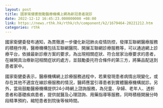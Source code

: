 ```yaml
---
layout: post
title: 國家衛健委鼓勵醫療機構上網為新冠患者就診
date: 2022-12-12 16:45:23.000000000 +08:00
link: https://news.rthk.hk/rthk/ch/component/k2/1679464-20221212.htm
categories: rthk
---
```


國家衛健委發布通知，為貫徹進一步優化新冠肺炎疫情防控，發揮互聯網醫療服務的積極作用，醫療機構包括互聯網醫院、開展互聯網診療服務等，可以通過網上診療平台，依據最新診療方案的要求，為出現相關症狀、符合居家治療要求的患者，在線開具治療新冠相關症狀的處方，並鼓勵委托符合條件的第三方，將藥品配送到患者家中。

國家衛健委表示，醫療機構網上診療服務過程中，若果發現患者病情出現變化，或存在其他不適宜在線診療服務的情況，醫師應當引導患者到實體醫療機構就診。另外，當局鼓勵醫療機構提供24小時網上諮詢服務，為兒童、孕婦、老年人、透析患者和基礎疾病患者，提供就醫及心理諮詢、用藥指導等服務，同時積極開展分時段精準預約，縮短患者到院後等候時間。
